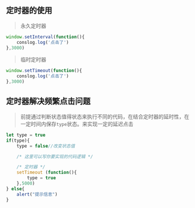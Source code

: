 ## 定时器的使用
> 永久定时器
```js
window.setInterval(function(){
    conslog.log('点击了')
},3000)
```

> 临时定时器
```js
window.setTimeout(function(){
    conslog.log('点击了')
},3000)
```
## 定时器解决频繁点击问题
> 前提通过判断状态值得状态来执行不同的代码，在结合定时器的延时性，在一定时间内保存`type`状态。来实现一定的延迟点击
```js
let type = true
if(type){
    type = false//改变状态值

    /* 这里可以写你要实现的代码逻辑 */

    /* 定时器 */
    setTimeout (function(){
        type = true
    },5000)
} else{
    alert("提示信息")
}
```